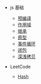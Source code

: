 - js 基础

  - [预编译](js/预编译.md "预编译")
  - [作用域](js/作用域.md "作用域")
  - [继承](js/继承.md "继承")
  - [原型](js/原型.md "原型")
  - [事件循环](js/事件循环.md "事件循环")
  - [闭包](js/闭包.md "闭包")
  - [深浅拷贝](js/深浅拷贝.md "深浅拷贝")

- LeetCode
  - [Hash](LeetCode/Hash.md)
